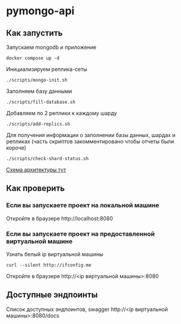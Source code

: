 # pymongo-api

## Как запустить

Запускаем mongodb и приложение

```shell
docker compose up -d
```

Инициализируем реплика-сеты
```shell
./scripts/mongo-init.sh
```
Заполняем базу данными
```shell
./scripts/fill-database.sh
```
Добавляем по 2 реплики к каждому шарду
```shell
./scripts/add-replics.sh
```
Для получения информации о заполнении базы данных, шардах и репликах (часть скриптов закомментировано чтобы отчеты были короче)
```shell
./scripts/check-shard-status.sh
```

[Схема архитектуры тут](https://drive.google.com/file/d/17OsZKJwFWe60YqgaRluEjrJfFPdCf8yX/view?usp=sharing)

## Как проверить

### Если вы запускаете проект на локальной машине

Откройте в браузере http://localhost:8080

### Если вы запускаете проект на предоставленной виртуальной машине

Узнать белый ip виртуальной машины

```shell
curl --silent http://ifconfig.me
```

Откройте в браузере http://<ip виртуальной машины>:8080

## Доступные эндпоинты

Список доступных эндпоинтов, swagger http://<ip виртуальной машины>:8080/docs